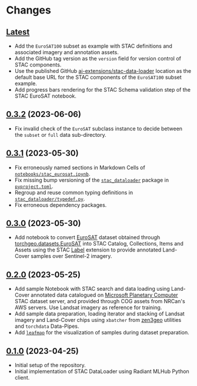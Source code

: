 Changes
==========

[Latest](https://gitlab.com/crim.ca/clients/terradue/stac-dataloader)
-------------------------------------------------------------------------------------------------------------

- Add the `EuroSAT100` subset as example with STAC definitions and associated imagery and annotation assets.
- Add the GitHub tag version as the `version` field for version control of STAC components.
- Use the published GitHub [ai-extensions/stac-data-loader](https://github.com/ai-extensions/stac-data-loader)
  location as the default base URL for the STAC components of the `EuroSAT100` subset example.
- Add progress bars rendering for the STAC Schema validation step of the STAC EuroSAT notebook. 

[0.3.2](https://gitlab.com/crim.ca/clients/terradue/stac-dataloader/-/tree/0.3.2) (2023-06-06)
-------------------------------------------------------------------------------------------------------------

- Fix invalid check of the `EuroSAT` subclass instance to decide between the `subset` or `full` data sub-directory.

[0.3.1](https://gitlab.com/crim.ca/clients/terradue/stac-dataloader/-/tree/0.3.1) (2023-05-30)
-------------------------------------------------------------------------------------------------------------

- Fix erroneously named sections in Markdown Cells of [`notebooks/stac_eurosat.ipynb`](notebooks/stac_eurosat.ipynb).
- Fix missing bump versioning of the [`stac_dataloader`](stac_dataloader) package in [`pyproject.toml`](pyproject.toml).
- Regroup and reuse common typing definitions in [`stac_dataloader/typedef.py`](stac_dataloader/typedef.py).
- Fix erroneous dependency packages.

[0.3.0](https://gitlab.com/crim.ca/clients/terradue/stac-dataloader/-/tree/0.3.0) (2023-05-30)
-------------------------------------------------------------------------------------------------------------

- Add notebook to convert [EuroSAT](https://github.com/phelber/EuroSAT) dataset obtained through
  [torchgeo.datasets.EuroSAT](https://torchgeo.readthedocs.io/en/stable/api/datasets.html#torchgeo.datasets.EuroSAT)
  into STAC Catalog, Collections, Items and Assets using the STAC [Label](https://github.com/stac-extensions/label)
  extension to provide annotated Land-Cover samples over Sentinel-2 imagery.

[0.2.0](https://gitlab.com/crim.ca/clients/terradue/stac-dataloader/-/tree/0.2.0) (2023-05-25)
-------------------------------------------------------------------------------------------------------------

- Add sample Notebook with STAC search and data loading using Land-Cover annotated data catalogued on
  [Microsoft Planetary Computer](https://planetarycomputer.microsoft.com/dataset) STAC dataset server,
  and provided through COG assets from NRCan's AWS servers. Use Landsat imagery as reference for training.
- Add sample data preparation, loading iterator and stacking of Landsat imagery and Land-Cover chips
  using `xbatcher` from [zen3geo](https://github.com/weiji14/zen3geo) utilities and `torchdata` Data-Pipes.
- Add [`leafmap`](https://github.com/opengeos/leafmap) for the visualization of samples during dataset preparation.

[0.1.0](https://gitlab.com/crim.ca/clients/terradue/stac-dataloader/-/tree/0.1.0) (2023-04-25)
-------------------------------------------------------------------------------------------------------------

- Initial setup of the repository.
- Initial implementation of STAC DataLoader using Radiant MLHub Python client.
